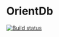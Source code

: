 # OrientDb


[![Build status](https://ci.appveyor.com/api/projects/status/6f446o959pvr0tcl/branch/master?svg=true)](https://ci.appveyor.com/project/tachyon1337/orientdb-asd7o/branch/master)
